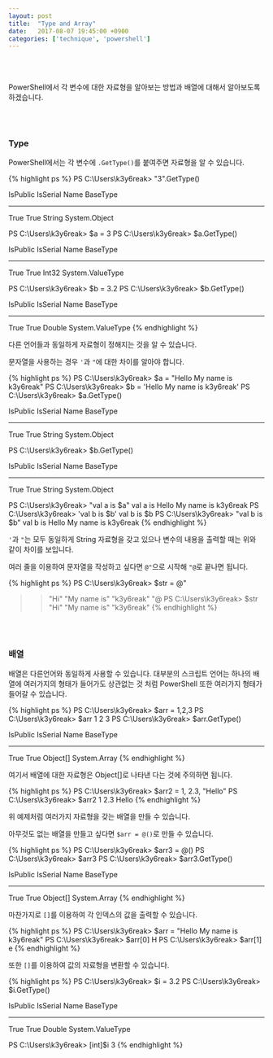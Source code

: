```yaml
---
layout: post
title:  "Type and Array"
date:   2017-08-07 19:45:00 +0900
categories: ['technique', 'powershell']
---
```


<br/><br/>

PowerShell에서 각 변수에 대한 자료형을 알아보는 방법과 배열에 대해서 알아보도록 하겠습니다.

<br/><br/>
### Type

PowerShell에서는 각 변수에 `.GetType()`를 붙여주면 자료형을 알 수 있습니다.


{% highlight ps %}
PS C:\Users\k3y6reak> "3".GetType()

IsPublic IsSerial Name                                     BaseType
-------- -------- ----                                     --------
True     True     String                                   System.Object


PS C:\Users\k3y6reak> $a = 3
PS C:\Users\k3y6reak> $a.GetType()

IsPublic IsSerial Name                                     BaseType
-------- -------- ----                                     --------
True     True     Int32                                    System.ValueType


PS C:\Users\k3y6reak> $b = 3.2
PS C:\Users\k3y6reak> $b.GetType()

IsPublic IsSerial Name                                     BaseType
-------- -------- ----                                     --------
True     True     Double                                   System.ValueType
{% endhighlight %}

다른 언어들과 동일하게 자료형이 정해지는 것을 알 수 있습니다.

문자열을 사용하는 경우 `'`과 `"`에 대한 차이를 알아야 합니다.

{% highlight ps %}
PS C:\Users\k3y6reak> $a = "Hello My name is k3y6reak"
PS C:\Users\k3y6reak> $b = 'Hello My name is k3y6reak'
PS C:\Users\k3y6reak> $a.GetType()

IsPublic IsSerial Name                                     BaseType
-------- -------- ----                                     --------
True     True     String                                   System.Object


PS C:\Users\k3y6reak> $b.GetType()

IsPublic IsSerial Name                                     BaseType
-------- -------- ----                                     --------
True     True     String                                   System.Object


PS C:\Users\k3y6reak> "val a is $a"
val a is Hello My name is k3y6reak
PS C:\Users\k3y6reak> 'val b is $b'
val b is $b
PS C:\Users\k3y6reak> "val b is $b"
val b is Hello My name is k3y6reak
{% endhighlight %}

`'`과 `"`는 모두 동일하게 String 자료형을 갖고 있으나 변수의 내용을 출력할 때는 위와 같이 차이를 보입니다.

여러 줄을 이용하여 문자열을 작성하고 싶다면 `@"`으로 시작해 `"@`로 끝나면 됩니다.

{% highlight ps %}
PS C:\Users\k3y6reak> $str = @"
>> "Hi"
>> "My name is"
>> "k3y6reak"
>> "@
PS C:\Users\k3y6reak> $str
"Hi"
"My name is"
"k3y6reak"
{% endhighlight %}

<br/><br/>
### 배열

배열은 다른언어와 동일하게 사용할 수 있습니다. 대부분의 스크립트 언어는 하나의 배열에 여러가지의 형태가 들어가도 상관없는 것 처럼 PowerShell 또한 여러가지 형태가 들어갈 수 있습니다.


{% highlight ps %}
PS C:\Users\k3y6reak> $arr = 1,2,3
PS C:\Users\k3y6reak> $arr
1
2
3
PS C:\Users\k3y6reak> $arr.GetType()

IsPublic IsSerial Name                                     BaseType
-------- -------- ----                                     --------
True     True     Object[]                                 System.Array
{% endhighlight %}

여기서 배열에 대한 자료형은 Object[]로 나타낸 다는 것에 주의하면 됩니다.

{% highlight ps %}
PS C:\Users\k3y6reak> $arr2 = 1, 2.3, "Hello"
PS C:\Users\k3y6reak> $arr2
1
2.3
Hello
{% endhighlight %}

위 예제처럼 여러가지 자료형을 갖는 배열을 만들 수 있습니다.

아무것도 없는 배열을 만들고 싶다면 `$arr = @()`로 만들 수 있습니다.

{% highlight ps %}
PS C:\Users\k3y6reak> $arr3 = @()
PS C:\Users\k3y6reak> $arr3
PS C:\Users\k3y6reak> $arr3.GetType()

IsPublic IsSerial Name                                     BaseType
-------- -------- ----                                     --------
True     True     Object[]                                 System.Array
{% endhighlight %}


마찬가지로 `[]`를 이용하여 각 인덱스의 값을 출력할 수 있습니다.

{% highlight ps %}
PS C:\Users\k3y6reak> $arr = "Hello My name is k3y6reak"
PS C:\Users\k3y6reak> $arr[0]
H
PS C:\Users\k3y6reak> $arr[1]
e
{% endhighlight %}



또한 `[]`를 이용하여 값의 자료형을 변환할 수 있습니다.

{% highlight ps %}
PS C:\Users\k3y6reak> $i = 3.2
PS C:\Users\k3y6reak> $i.GetType()

IsPublic IsSerial Name                                     BaseType
-------- -------- ----                                     --------
True     True     Double                                   System.ValueType


PS C:\Users\k3y6reak> [int]$i
3
{% endhighlight %}